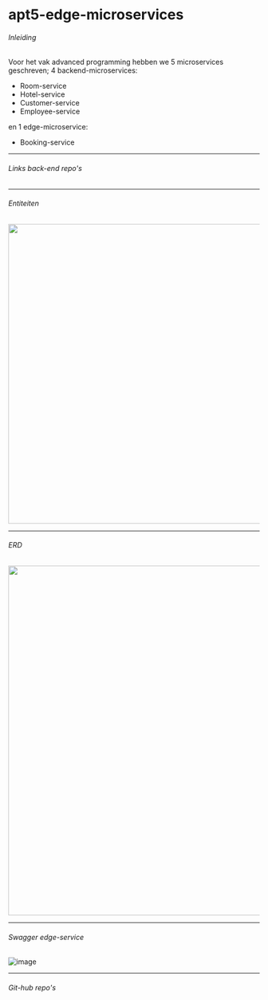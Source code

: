 # apt5-edge-microservices
###### Inleiding
Voor het vak advanced programming hebben we 5 microservices geschreven;
 4 backend-microservices:
   - Room-service
   - Hotel-service
   - Customer-service
   - Employee-service
   
 en 1 edge-microservice:
   - Booking-service
<hr>

###### Links back-end repo's

<hr>

###### Entiteiten
<img src="https://user-images.githubusercontent.com/45240855/100238437-7b63b600-2f30-11eb-930b-87c1874191ec.png" width="600" />
<hr>

###### ERD
<img src="https://user-images.githubusercontent.com/45235419/100239502-c3cfa380-2f31-11eb-9425-a9912681e8fe.JPG" width="700" />
<hr>

###### Swagger edge-service
![image](https://user-images.githubusercontent.com/45179544/98289953-3a1f5c80-1fa9-11eb-9d37-36dd563427d1.png)

<hr>

###### Git-hub repo's
